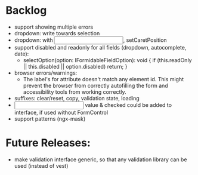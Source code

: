 # Backlog

- support showing multiple errors
- dropdown: write towards selection
- dropdown: with <input>, setCaretPosition
- support disabled and readonly for all fields (dropdown, autocomplete, date):
  - selectOption(option: IFormidableFieldOption): void {
    if (this.readOnly || this.disabled || option.disabled) return; }
- browser errors/warnings:
  - The label's for attribute doesn't match any element id. This might prevent the browser from correctly autofilling the form and accessibility tools from working correctly.
- suffixes: clear/reset, copy, validation state, loading
- <input> value & checked could be added to interface, if used without FormControl
- support patterns (ngx-mask)

# Future Releases:

- make validation interface generic, so that any validation library can be used (instead of vest)
